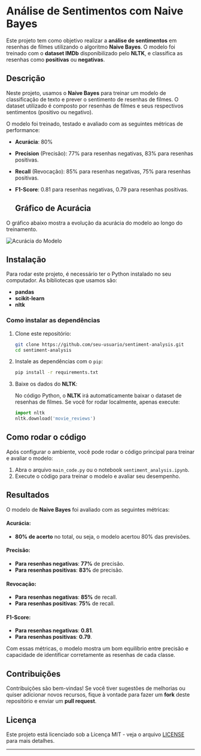 

# Análise de Sentimentos com Naive Bayes

Este projeto tem como objetivo realizar a **análise de sentimentos** em resenhas de filmes utilizando o algoritmo **Naive Bayes**. O modelo foi treinado com o **dataset IMDb** disponibilizado pelo **NLTK**, e classifica as resenhas como **positivas** ou **negativas**.

## Descrição

Neste projeto, usamos o **Naive Bayes** para treinar um modelo de classificação de texto e prever o sentimento de resenhas de filmes. O dataset utilizado é composto por resenhas de filmes e seus respectivos sentimentos (positivo ou negativo).

O modelo foi treinado, testado e avaliado com as seguintes métricas de performance:
- **Acurácia**: 80%
- **Precision** (Precisão): 77% para resenhas negativas, 83% para resenhas positivas.
- **Recall** (Revocação): 85% para resenhas negativas, 75% para resenhas positivas.
- **F1-Score**: 0.81 para resenhas negativas, 0.79 para resenhas positivas.

  ## Gráfico de Acurácia

O gráfico abaixo mostra a evolução da acurácia do modelo ao longo do treinamento.

![Acurácia do Modelo](images/grafico-acuracia.png)


## Instalação

Para rodar este projeto, é necessário ter o Python instalado no seu computador. As bibliotecas que usamos são:

- **pandas**
- **scikit-learn**
- **nltk**

### Como instalar as dependências

1. Clone este repositório:

    ```bash
    git clone https://github.com/seu-usuario/sentiment-analysis.git
    cd sentiment-analysis
    ```

2. Instale as dependências com o `pip`:

    ```bash
    pip install -r requirements.txt
    ```

3. Baixe os dados do **NLTK**:

    No código Python, o **NLTK** irá automaticamente baixar o dataset de resenhas de filmes. Se você for rodar localmente, apenas execute:

    ```python
    import nltk
    nltk.download('movie_reviews')
    ```

## Como rodar o código

Após configurar o ambiente, você pode rodar o código principal para treinar e avaliar o modelo:

1. Abra o arquivo `main_code.py` ou o notebook `sentiment_analysis.ipynb`.
2. Execute o código para treinar o modelo e avaliar seu desempenho.

## Resultados

O modelo de **Naive Bayes** foi avaliado com as seguintes métricas:

#### **Acurácia**:
- **80% de acerto** no total, ou seja, o modelo acertou 80% das previsões.

#### **Precisão**:
- **Para resenhas negativas**: **77%** de precisão.
- **Para resenhas positivas**: **83%** de precisão.

#### **Revocação**:
- **Para resenhas negativas**: **85%** de recall.
- **Para resenhas positivas**: **75%** de recall.

#### **F1-Score**:
- **Para resenhas negativas**: **0.81**.
- **Para resenhas positivas**: **0.79**.

Com essas métricas, o modelo mostra um bom equilíbrio entre precisão e capacidade de identificar corretamente as resenhas de cada classe.

## Contribuições

Contribuições são bem-vindas! Se você tiver sugestões de melhorias ou quiser adicionar novos recursos, fique à vontade para fazer um **fork** deste repositório e enviar um **pull request**.

## Licença

Este projeto está licenciado sob a Licença MIT - veja o arquivo [LICENSE](LICENSE) para mais detalhes.

---


